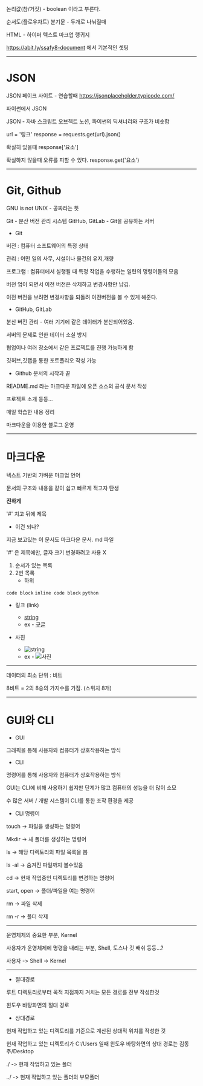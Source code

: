 논리값(참/거짓) - boolean 이라고 부른다.

순서도(플로우차트)
분기문 - 두개로 나눠질때

HTML - 하이퍼 텍스트 마크업 랭귀지


https://abit.ly/ssafy8-document 에서 기본적인 셋팅


-----------------------------------------------------------------------
# JSON

JSON 페이크 사이트 - 연습할때 
https://jsonplaceholder.typicode.com/

파이썬에서 JSON 

JSON - 자바 스크립트 오브젝트 노션, 파이썬의 딕셔너리와 구조가 비슷함

url = '링크'
response = requests.get(url).json()

확실히 있을때
response['요소']

확실하지 않을때 오류를 피할 수 있다.
response.get('요소')

--------------------------------------------------------------------------
# Git, Github

GNU is not UNIX - 공짜라는 뜻


Git - 분산 버전 관리 시스템
GitHub, GitLab - Git을 공유하는 서버

- Git

버전 : 컴퓨터 소프트웨어의 특정 상태

관리 : 어떤 일의 사무, 시설이나 물건의 유지,개량

프로그램 : 컴퓨터에서 실행될 때 특정 작업을 수행하는 일련의 명령어들의 모음


버전 업이 되면서 이전 버전은 삭제하고 변경사항만 남김.

이전 버전을 보려면 변경사항을 되돌려 이전버전을 볼 수 있게 해준다.



- GitHub, GitLab

분산 버전 관리 - 여러 기기에 같은 데이터가 분산되어있음.

서버의 문제로 인한 데이터 소실 방지

협업이나 여러 장소에서 같은 프로젝트를 진행 가능하게 함

깃허브,깃랩을 통한 포트폴리오 작성 가능


- Github 문서의 시작과 끝

README.md 라는 마크다운 파일에 오픈 소스의 공식 문서 작성

프로젝트 소개 등등...

매일 학습한 내용 정리

마크다운을 이용한 블로그 운영

----------------------------------------------
# 마크다운

텍스트 기반의 가벼운 마크업 언어

문서의 구조와 내용을 같이 쉽고 빠르게 적고자 탄생


 
 **진하게**
 
 '#' 치고 뒤에 제목
 
 - 이건 되나?
 
지금 보고있는 이 문서도 마크다운 문서. md 파일

'#' 은 제목에만, 글자 크기 변경하려고 사용 X

1. 순서가 있는 목록
2. 2번 목록
    - 하위


```code block```
`inline code block`
```python```

- 링크 (link)
    - [string](url)
    - ex - [구글](https://www.google.com/)
    
- 사진
    - ![string](img_url)
    - ex - ![사진](https://cdn.pixabay.com/photo/2022/06/25/23/41/ladybug-7284337_1280.jpg)


--------------------------------------------------------------------------

데이터의 최소 단위 : 비트
 
8비트 = 2의 8승의 가지수를 가짐. (스위치 8개)

--------------------------------------------------------------------------
# GUI와 CLI

- GUI

그래픽을 통해 사용자와 컴퓨터가 상호작용하는 방식

- CLI
 
명령어를 통해 사용자와 컴퓨터가 상호작용하는 방식
 
GUI는 CLI에 비해 사용하기 쉽지만 단계가 많고 컴퓨터의 성능을 더 많이 소모
 
수 많은 서버 / 개발 시스템이 CLI를 통한 조작 환경을 제공

- CLI 명령어
 
touch -> 파일을 생성하는 명령어
 
Mkdir -> 새 폴더를 생성하는 명령어
 
ls -> 해당 디렉토리의 파일 목록을 봄
 
ls -al -> 숨겨진 파일까지 볼수있음
 
cd -> 현재 작업중인 디렉토리를 변경하는 명령어
 
start, open -> 폴더/파일을 여는 명령어
 
rm -> 파일 삭제
 
rm -r -> 폴더 삭제

---------------------------------------------------------------------------
운영체제의 중요한 부분, Kernel
 
사용자가 운영체제에 명령을 내리는 부분, Shell, 도스나 깃 배쉬 등등...?
 
사용자 -> Shell -> Kernel


----------------------------------


- 절대경로
 
루트 디렉토리로부터 목적 지점까지 거치는 모든 경로를 전부 작성한것
 
윈도우 바탕화면의 절대 경로

 
- 상대경로
 
현재 작업하고 있는 디렉토리를 기준으로 계산된 상대적 위치를 작성한 것
 
현재 작업하고 있는 디렉토리가 C:/Users 일때 윈도우 바탕화면의 상대 경로는 김동주/Desktop
 
./ -> 현재 작업하고 있는 폴더
 
../ -> 현재 작업하고 있는 폴더의 부모폴더

